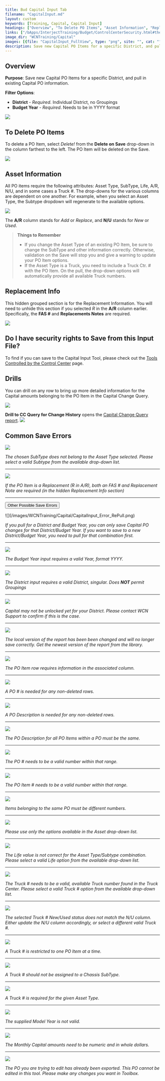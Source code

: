 ```yaml
---
title: Bud Capital Input Tab
filename: "CapitalInput.md"
layout: custom
keywords: [Training, Capital, Capital Input]
headings: ["Overview", "To Delete PO Items", "Asset Information", "Replacement Info", "Do I have security rights to Save from this Input File?", "Drills", "Common Save Errors"]
links: ["/bApps/InterjectTraining/Budget/ControlCenterSecurity.html#the-capital-input-tool", "/bApps/InterjectTraining/Capital/CCQuery.html"]
image_dir: "WCNTraining/Capital"
images: [{file: "CapitalInput_FullView", type: "png", site: "", cat: "", sub: "", report: "", ribbon: "", config: ""}, {file: "CapitalInput_Delete", type: "png", site: "", cat: "", sub: "", report: "", ribbon: "", config: ""}, {file: "CapitalInput_AssetInfo", type: "png", site: "", cat: "", sub: "", report: "", ribbon: "", config: ""}, {file: "CapitalInput_ReplacementInfo", type: "png", site: "", cat: "", sub: "", report: "", ribbon: "", config: ""}, {file: "CapitalInput_DrillWindow", type: "png", site: "", cat: "", sub: "", report: "", ribbon: "", config: ""}, {file: "CapitalInput_CapitalChangeDrill", type: "png", site: "", cat: "", sub: "", report: "", ribbon: "", config: ""}, {file: "CapitalInput_Error_TypeSubType", type: "png", site: "", cat: "", sub: "", report: "", ribbon: "", config: ""}, {file: "CapitalInput_Error_ReplacementReqs", type: "png", site: "", cat: "", sub: "", report: "", ribbon: "", config: ""}, {file: "CapitalInput_Error_RePull", type: "png", site: "", cat: "", sub: "", report: "", ribbon: "", config: ""}, {file: "CapitalInput_Error_InvalidYear", type: "png", site: "", cat: "", sub: "", report: "", ribbon: "", config: ""}, {file: "CapitalInput_Error_InvalidDistrict", type: "png", site: "", cat: "", sub: "", report: "", ribbon: "", config: ""}, {file: "CapitalInput_Error_YearNotSetup", type: "png", site: "", cat: "", sub: "", report: "", ribbon: "", config: ""}, {file: "CapitalInput_Error_MissingColumns", type: "png", site: "", cat: "", sub: "", report: "", ribbon: "", config: ""}, {file: "CapitalInput_Error_MissingFields", type: "png", site: "", cat: "", sub: "", report: "", ribbon: "", config: ""}, {file: "CapitalInput_Error_PONumReq", type: "png", site: "", cat: "", sub: "", report: "", ribbon: "", config: ""}, {file: "CapitalInput_Error_PODescriptionReq", type: "png", site: "", cat: "", sub: "", report: "", ribbon: "", config: ""}, {file: "CapitalInput_Error_PODescriptionMatching", type: "png", site: "", cat: "", sub: "", report: "", ribbon: "", config: ""}, {file: "CapitalInput_Error_PONumRange", type: "png", site: "", cat: "", sub: "", report: "", ribbon: "", config: ""}, {file: "CapitalInput_Error_InvalidPOItem", type: "png", site: "", cat: "", sub: "", report: "", ribbon: "", config: ""}, {file: "CapitalInput_Error_DuplicatePOItem", type: "png", site: "", cat: "", sub: "", report: "", ribbon: "", config: ""}, {file: "CapitalInput_Error_InvalidAssetType", type: "png", site: "", cat: "", sub: "", report: "", ribbon: "", config: ""}, {file: "CapitalInput_Error_InvalidLife", type: "png", site: "", cat: "", sub: "", report: "", ribbon: "", config: ""}, {file: "CapitalInput_Error_TruckNum", type: "png", site: "", cat: "", sub: "", report: "", ribbon: "", config: ""}, {file: "CapitalInput_Error_NewUsed", type: "png", site: "", cat: "", sub: "", report: "", ribbon: "", config: ""}, {file: "CapitalInput_Error_DuplicateTruck", type: "png", site: "", cat: "", sub: "", report: "", ribbon: "", config: ""}, {file: "CapitalInput_Error_TruckForBody", type: "png", site: "", cat: "", sub: "", report: "", ribbon: "", config: ""}, {file: "CapitalInput_Error_TruckNumReq", type: "png", site: "", cat: "", sub: "", report: "", ribbon: "", config: ""}, {file: "CapitalInput_Error_InvalidModelYear", type: "png", site: "", cat: "", sub: "", report: "", ribbon: "", config: ""}, {file: "CapitalInput_Error_InvalidMonthly", type: "png", site: "", cat: "", sub: "", report: "", ribbon: "", config: ""}, {file: "CapitalInput_Error_ExportedPO", type: "png", site: "", cat: "", sub: "", report: "", ribbon: "", config: ""}]
description: Save new Capital PO Items for a specific District, and pull in existing Capital PO information.
---
```


## Overview

**Purpose**:  Save new Capital PO Items for a specific District, and pull in existing Capital PO information.

**Filter Options**:

* **District** - *Required*. Individual District, no Groupings
* **Budget Year** - *Required*. Needs to be in YYYY format

![](/images/WCNTraining/Capital/CapitalInput_FullView.png)

## To Delete PO Items

To delete a PO Item, select *Delete!* from the **Delete on Save** drop-down in the column farthest to the left. The PO Item will be deleted on the Save.

![](/images/WCNTraining/Capital/CapitalInput_Delete.png)

## Asset Information

All PO items require the following attributes: Asset Type, SubType, Life, A/R, N/U, and in some cases a Truck #. The drop-downs for the various columns are dependent on one another. For example, when you select an Asset Type, the Subtype dropdown will regenerate to the available options.

![](/images/WCNTraining/Capital/CapitalInput_AssetInfo.png)

The **A/R** column stands for *Add* or *Replace*, and **N/U** stands for *New* or *Used*.

>**Things to Remember**
>* If you change the Asset Type of an existing PO Item, be sure to change the SubType and other information correctly. Otherwise, validation on the Save will stop you and give a warning to update your PO Item options.
>* If the Asset Type is a Truck, you need to include a Truck Ctr. # with the PO Item. On the pull, the drop-down options will automatically provide all available Truck numbers.

## Replacement Info

This hidden grouped section is for the Replacement Information. You will need to unhide this section if you selected *R* in the **A/R** column earlier. Specifically, the **FAS #** and **Replacements Notes** are required.

![](/images/WCNTraining/Capital/CapitalInput_ReplacementInfo.png)

## Do I have security rights to Save from this Input File?

To find if you can save to the Capital Input Tool, please check out the [Tools Controlled by the Control Center](/bApps/InterjectTraining/Budget/ControlCenterSecurity.html#the-capital-input-tool) page.

## Drills

You can drill on any row to bring up more detailed information for the Capital amounts belonging to the PO Item in the Capital Change Query.

![](/images/WCNTraining/Capital/CapitalInput_DrillWindow.png)

**Drill to CC Query for Change History** opens the [Capital Change Query report](/bApps/InterjectTraining/Capital/CCQuery.html).
![](/images/WCNTraining/Capital/CapitalInput_CapitalChangeDrill.png)

## Common Save Errors

![](/images/WCNTraining/Capital/CapitalInput_Error_TypeSubType.png)

*The chosen SubType does not belong to the Asset Type selected. Please select a valid Subtype from the available drop-down list.*

___
![](/images/WCNTraining/Capital/CapitalInput_Error_ReplacementReqs.png)

*If the PO Item is a Replacement (R in A/R), both an FAS # and Replacement Note are required (in the hidden Replacement Info section)*

___
<button class="collapsible">Other Possible Save Errors</button>
<div markdown="1" class="panel">
![](/images/WCNTraining/Capital/CapitalInput_Error_RePull.png)

*If you pull for a District and Budget Year, you can only save Capital PO changes for that District/Budget Year. If you want to save to a new District/Budget Year, you need to pull for that combination first.*

___
![](/images/WCNTraining/Capital/CapitalInput_Error_InvalidYear.png)

*The Budget Year input requires a valid Year, format YYYY.*
        
___
![](/images/WCNTraining/Capital/CapitalInput_Error_InvalidDistrict.png)

*The District input requires a valid District, singular. Does **NOT** permit Groupings*

___
 ![](/images/WCNTraining/Capital/CapitalInput_Error_YearNotSetup.png)

*Capital may not be unlocked yet for your District. Please contact WCN Support to confirm if this is the case.*

___
 ![](/images/WCNTraining/Capital/CapitalInput_Error_MissingColumns.png)

*The local version of the report has been been changed and will no longer save correctly. Get the newest version of the report from the library.*

___
![](/images/WCNTraining/Capital/CapitalInput_Error_MissingFields.png)

*The PO Item row requires information in the associated column.*

___
![](/images/WCNTraining/Capital/CapitalInput_Error_PONumReq.png)

*A PO # is needed for any non-deleted rows.*

___
![](/images/WCNTraining/Capital/CapitalInput_Error_PODescriptionReq.png)

*A PO Description is needed for any non-deleted rows.*

___
![](/images/WCNTraining/Capital/CapitalInput_Error_PODescriptionMatching.png)

*The PO Description for all PO Items within a PO must be the same.*

___
![](/images/WCNTraining/Capital/CapitalInput_Error_PONumRange.png)

*The PO # needs to be a valid number within that range.*

___
![](/images/WCNTraining/Capital/CapitalInput_Error_InvalidPOItem.png)

*The PO Item # needs to be a valid number within that range.*

___
![](/images/WCNTraining/Capital/CapitalInput_Error_DuplicatePOItem.png)

*Items belonging to the same PO must be different numbers.*

___
![](/images/WCNTraining/Capital/CapitalInput_Error_InvalidAssetType.png)

*Please use only the options available in the Asset drop-down list.*

___
![](/images/WCNTraining/Capital/CapitalInput_Error_InvalidLife.png)

*The Life value is not correct for the Asset Type/Subtype combination. Please select a valid Life option from the available drop-down list.*

___
![](/images/WCNTraining/Capital/CapitalInput_Error_TruckNum.png)

*The Truck # needs to be a valid, available Truck number found in the Truck Center. Please select a valid Truck # option from the available drop-down list.*

___
![](/images/WCNTraining/Capital/CapitalInput_Error_NewUsed.png)

*The selected Truck # New/Used status does not match the N/U column. Either update the N/U column accordingly, or select a different valid Truck #.*

___
![](/images/WCNTraining/Capital/CapitalInput_Error_DuplicateTruck.png)

*A Truck # is restricted to one PO Item at a time.*

___
![](/images/WCNTraining/Capital/CapitalInput_Error_TruckForBody.png)

*A Truck # should not be assigned to a Chassis SubType.*

___
![](/images/WCNTraining/Capital/CapitalInput_Error_TruckNumReq.png)

*A Truck # is required for the given Asset Type.*

___
![](/images/WCNTraining/Capital/CapitalInput_Error_InvalidModelYear.png)

*The supplied Model Year is not valid.*

___
![](/images/WCNTraining/Capital/CapitalInput_Error_InvalidMonthly.png)

*The Monthly Capital amounts need to be numeric and in whole dollars.*

___
![](/images/WCNTraining/Capital/CapitalInput_Error_ExportedPO.png)

*The PO you are trying to edit has already been exported. This PO cannot be edited in this tool. Please make any changes you want in Toolbox.*
</div>
